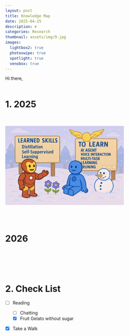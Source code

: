 ```yaml
---
layout: post
title: Knowledge Map
date: 2025-04-25
description: ‪❄️
categories: Research
thumbnail: assets/img/9.jpg
images:
  lightbox2: true
  photoswipe: true
  spotlight: true
  venobox: true
---
```


Hi there, <br><br>

# 1. 2025<br><br>

<p align="left">
  <img src="/assets/img/knowledge_2025.jpg" alt="Knowledge Map" width="75%">
</p>

<br><br>

# 2026<br><br>

<br><br>


# 2. Check List

- [ ] Reading
  - [ ] Chatting
  - [x] Fruit Gelato without sugar
- [x] Take a Walk
<br><br><br><br>

